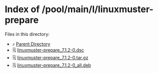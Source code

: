 
# Index of /pool/main/l/linuxmuster-prepare
Files in this directory:
- ⤴ [Parent Directory](../)
- 🗒 [linuxmuster-prepare_7.1.2-0.dsc](linuxmuster-prepare_7.1.2-0.dsc)
- 🗒 [linuxmuster-prepare_7.1.2-0.tar.gz](linuxmuster-prepare_7.1.2-0.tar.gz)
- 🗒 [linuxmuster-prepare_7.1.2-0_all.deb](linuxmuster-prepare_7.1.2-0_all.deb)
